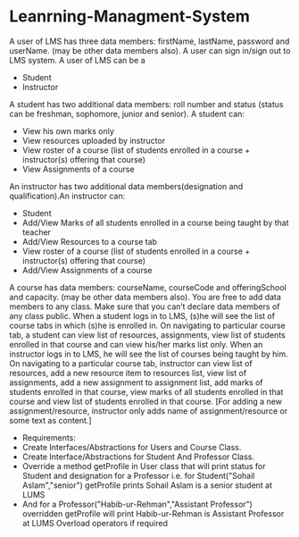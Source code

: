 # Leanrning-Managment-System
A user of LMS has three data members: firstName, lastName, password and userName. (may be other data members also). A user can sign in/sign out to LMS system. A user of LMS can be a
- Student
- Instructor
 
A student has two additional data members: roll number and status (status can be freshman, sophomore, junior and senior). A student can:
- View his own marks only
- View resources uploaded by instructor
- View roster of a course (list of students enrolled in a course + instructor(s) offering that course)
- View Assignments of a course
    
 An instructor has two additional data members(designation and qualification).An instructor can:
- Student
- Add/View Marks of all students enrolled in a course being taught by that teacher
- Add/View Resources to a course tab
- View roster of a course (list of students enrolled in a course + instructor(s) offering that course)
- Add/View Assignments of a course


A course has data members: courseName, courseCode and offeringSchool and capacity. (may be other data members also). You are free to add data members to any class.
Make sure that you can’t declare data members of any class public.
When a student logs in to LMS, (s)he will see the list of course tabs in which (s)he is enrolled in. On navigating to particular course tab, a student can view list of resources, assignments, view list of students enrolled in that course and can view his/her marks list only. When an instructor logs in to LMS, he will see the list of courses being taught by him. On navigating to a particular course tab, instructor can view list of resources, add a new resource item to resources list, view list of assignments, add a new assignment to assignment list, add marks of students enrolled in that course, view marks of all students enrolled in that course and view list of students enrolled in that course. [For adding a new assignment/resource, instructor only adds name of assignment/resource or some text as content.] 
- Requirements:
- Create Interfaces/Abstractions for Users and Course Class.
- Create Interface/Abstractions for Student And Professor Class.
- Override a method getProfile in User class that will print status for Student and designation for a Professor i.e. for Student("Sohail Aslam","senior")
  getProfile prints Sohail Aslam is a senior student at LUMS
- And for a Professor("Habib-ur-Rehman","Assistant Professor") overridden getProfile will print Habib-ur-Rehman is Assistant Professor at LUMS
Overload operators if required

